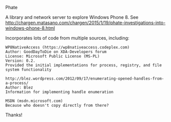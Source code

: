 ﻿Phate
 
A library and network server to explore Windows Phone 8. See http://chargen.matasano.com/chargen/2015/1/19/phate-investigations-into-windows-phone-8.html

Incorporates lots of code from multiple sources, including:
 
	WP8NativeAccess (https://wp8nativeaccess.codeplex.com)
	Author: GoodDayToDie on XDA-Developers forum
	License: Microsoft Public License (MS-PL)
	Version: 0.2.
	Provided the initial implementations for process, registry, and file system functionality

	http://blez.wordpress.com/2012/09/17/enumerating-opened-handles-from-a-process/
	Author: Blez
	Information for implementing handle enumeration

	MSDN (msdn.microsoft.com)
	Because who doesn't copy directly from there?

 Thanks!

